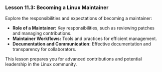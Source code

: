 ### Lesson 11.3: Becoming a Linux Maintainer
Explore the responsibilities and expectations of becoming a maintainer:
   - **Role of a Maintainer:** Key responsibilities, such as reviewing patches and managing contributions.
   - **Maintainer Workflows:** Tools and practices for efficient management.
   - **Documentation and Communication:** Effective documentation and transparency for collaborators.

   This lesson prepares you for advanced contributions and potential leadership in the Linux community.
